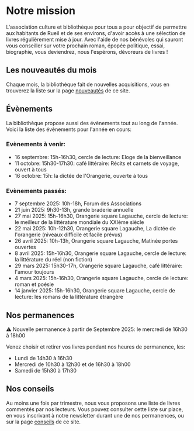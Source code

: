 # Notre mission

L'association culture et bibliothèque pour tous a pour objectif de permettre aux
habitants de Rueil et de ses environs, d'avoir accès à une sélection de livres
régulièrement mise à jour. Avec l'aide de nos bénévoles qui sauront vous
conseiller sur votre prochain roman, épopée politique, essai, biographie, vous
deviendrez, nous l'espérons, dévoreurs de livres !

## Les nouveautés du mois

Chaque mois, la bibliothèque fait de nouvelles acquisitions, vous en trouverez la
liste sur la page <a class="page-link" href="nouveautes">nouveautés</a> de ce
site.

## Évènements

La bibliothèque propose aussi des évènements tout au long de l'année. Voici la liste des évènements pour l'année en cours:

### Evènements à venir:

- 16 septembre: 15h-16h30, cercle de lecture: Eloge de la bienveillance
- 11 octobre: 15h30-17h30: café littéraire: Récits et carnets de voyage, ouvert à tous
- 16 octobre: 15h: la dictée de l'Orangerie, ouverte à tous
  
### Evènements passés:

- 7 septembre 2025: 10h-18h, Forum des Associations
- 21 juin 2025: 9h30-13h, grande braderie annuelle 
- 27 mai 2025: 15h-16h30, Orangerie square Lagauche, cercle de lecture: le meilleur
  de la littérature mondiale du XXIème siècle
- 22 mai 2025: 10h-12h30, Orangerie square Lagauche, La dictée de l'orangerie
  (niveaux difficile et facile prévus)
- 26 avril 2025: 10h-13h, Orangerie square Lagauche, Matinée portes ouvertes
- 8 avril 2025: 15h-16h30, Orangerie square Lagauche, cercle de lecture: la
  littérature du réel (non fiction)
- 29 mars 2025: 15h30-17h, Orangerie square Lagauche, café littéraire: l'amour
  toujours
- 4 mars 2025: 15h-16h30, Orangerie square Lagauche, cercle de lecture: roman
  et poésie
- 14 janvier 2025: 15h-16h30, Orangerie square Lagauche, cercle de lecture:
  les romans de la littérature étrangère


## Nos permanences

⚠️ Nouvelle permanence à partir de Septembre 2025: le mercredi de 16h30 à 18h00

Venez choisir et retirer vos livres pendant nos heures de permanence, les:

- Lundi de 14h30 à 16h30
- Mercredi de 10h30 à 12h30 et de 16h30 à 18h00
- Samedi de 15h30 à 17h30

## Nos conseils

Au moins une fois par trimestre, nous vous proposons une liste de livres
commentés par nos lecteurs. Vous pouvez consulter cette liste sur place, en vous
inscrivant à notre newsletter durant une de nos permanences, ou sur la page <a
class="page-link" href="conseils">conseils</a> de ce site.
